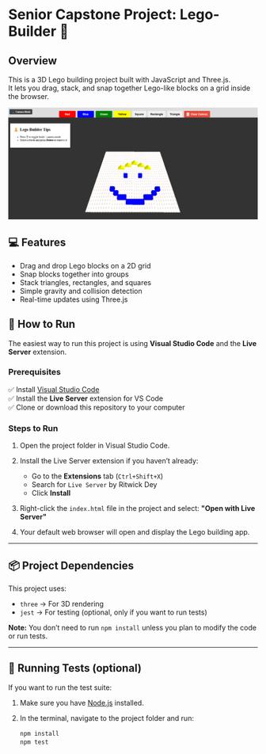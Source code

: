 # Senior Capstone Project: Lego-Builder 🧱

## Overview

This is a 3D Lego building project built with JavaScript and Three.js.  
It lets you drag, stack, and snap together Lego-like blocks on a grid inside the browser.

![screenshot](Lego-Base/smile.png)

## 💻 Features

- Drag and drop Lego blocks on a 2D grid
- Snap blocks together into groups
- Stack triangles, rectangles, and squares
- Simple gravity and collision detection
- Real-time updates using Three.js

## 🚀 How to Run

The easiest way to run this project is using **Visual Studio Code** and the **Live Server** extension.

### Prerequisites

✅ Install [Visual Studio Code](https://code.visualstudio.com/)  
✅ Install the **Live Server** extension for VS Code  
✅ Clone or download this repository to your computer

### Steps to Run

1. Open the project folder in Visual Studio Code.

2. Install the Live Server extension if you haven’t already:

   - Go to the **Extensions** tab (`Ctrl+Shift+X`)
   - Search for `Live Server` by Ritwick Dey
   - Click **Install**

3. Right-click the `index.html` file in the project and select:
   **"Open with Live Server"**

4. Your default web browser will open and display the Lego building app.

---

## 📦 Project Dependencies

This project uses:

- `three` → For 3D rendering
- `jest` → For testing (optional, only if you want to run tests)

**Note:** You don’t need to run `npm install` unless you plan to modify the code or run tests.

---

## 🧪 Running Tests (optional)

If you want to run the test suite:

1. Make sure you have [Node.js](https://nodejs.org/) installed.

2. In the terminal, navigate to the project folder and run:

   ```bash
   npm install
   npm test
   ```
